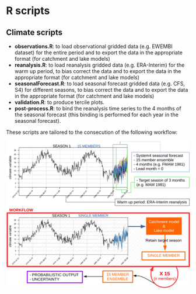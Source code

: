 # R scripts

## Climate scripts


  - **observations.R**: to load observational gridded data (e.g. EWEMBI dataset) for the entire period and to export the data  in the appropriate format (for catchment and lake  models)
  - **reanalysis.R**: to load reanalysis gridded data (e.g. ERA-Interim) for the warm up period, to bias correct the data and to export the data  in the appropriate format (for catchment and lake  models)
  - **seasonalForecast.R**: to load seasonal forecast gridded data (e.g. CFS, S4) for different seasons, to bias correct the data and to export the data  in the appropriate format (for catchment and lake  models)
  - **validation.R**: to produce tercile plots.
  - **post-process.R**: to bind the reanalysis time series to the 4 months of the seasonal forecast (this binding is performed for each year in the seasonal forecast).
  
These scripts are tailored to the consecution of the following workflow:

<img src="/figs/fig_hindcast_workflow_UNICAN.jpg" />